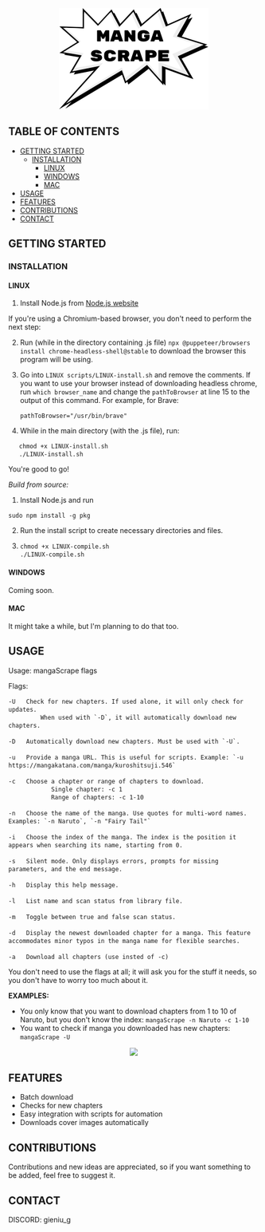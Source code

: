 <p  align="center">
	<img src="assets/logo.png">
</p>


## TABLE OF CONTENTS

- [GETTING STARTED](#getting-started)
  - [INSTALLATION](#installation)
    - [LINUX](#linux)
    - [WINDOWS](#windows)
    - [MAC](#mac)
- [USAGE](#usage)
- [FEATURES](#features)
- [CONTRIBUTIONS](#contributions)
- [CONTACT](#contact)

## GETTING STARTED

### INSTALLATION

#### LINUX

1. Install Node.js from [Node.js website](https://nodejs.org/)

If you're using a Chromium-based browser, you don't need to perform the next step:

2. Run (while in the directory containing .js file) `npx @puppeteer/browsers install chrome-headless-shell@stable` to download the browser this program will be using.
3. Go into `LINUX scripts/LINUX-install.sh` and remove the comments.
   If you want to use your browser instead of downloading headless chrome, run `which browser_name` and change the `pathToBrowser` at line 15 to the output of this command. For example, for Brave:

   ```
   pathToBrowser="/usr/bin/brave"
   ```
4. While in the main directory (with the .js file), run:

```
   chmod +x LINUX-install.sh
   ./LINUX-install.sh
```

You're good to go!

*Build from source:*

1. Install Node.js and run

```
sudo npm install -g pkg
```

2. Run the install script to create necessary directories and files.
3. ```
   chmod +x LINUX-compile.sh
   ./LINUX-compile.sh
   ```

#### WINDOWS

Coming soon.

#### MAC

It might take a while, but I'm planning to do that too.

## USAGE

Usage: mangaScrape flags

Flags:

```
-U   Check for new chapters. If used alone, it will only check for updates.
         When used with `-D`, it will automatically download new chapters.
  
-D   Automatically download new chapters. Must be used with `-U`.
  
-u   Provide a manga URL. This is useful for scripts. Example: `-u https://mangakatana.com/manga/kuroshitsuji.546`
  
-c   Choose a chapter or range of chapters to download.
            Single chapter: -c 1
            Range of chapters: -c 1-10
  
-n   Choose the name of the manga. Use quotes for multi-word names. Examples: `-n Naruto`, `-n "Fairy Tail"`
  
-i   Choose the index of the manga. The index is the position it appears when searching its name, starting from 0.
  
-s   Silent mode. Only displays errors, prompts for missing parameters, and the end message.
  
-h   Display this help message.

-l   List name and scan status from library file.

-m   Toggle between true and false scan status.

-d   Display the newest downloaded chapter for a manga. This feature accommodates minor typos in the manga name for flexible searches.

-a   Download all chapters (use insted of -c)
```

You don't need to use the flags at all; it will ask you for the stuff it needs, so you don't have to worry too much about it.

**EXAMPLES:**

- You only know that you want to download chapters from 1 to 10 of Naruto, but you don't know the index:
  `mangaScrape -n Naruto -c 1-10`
- You want to check if manga you downloaded has new chapters:
  `mangaScrape -U`


<p align="center">
<img src="assets/usage.gif">
</p>

## FEATURES

- Batch download
- Checks for new chapters
- Easy integration with scripts for automation
- Downloads cover images automatically

## CONTRIBUTIONS

Contributions and new ideas are appreciated, so if you want something to be added, feel free to suggest it.

## CONTACT

DISCORD: gieniu_g

